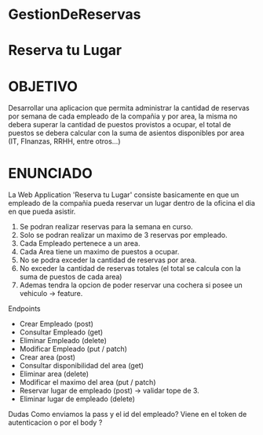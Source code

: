 # GestionDeReservas

# Reserva tu Lugar

# OBJETIVO

Desarrollar una aplicacion que permita administrar la cantidad de reservas por semana de cada empleado de la compañia y por area,
la misma no debera superar la cantidad de puestos provistos a ocupar, el total de puestos se debera calcular con la suma de asientos
disponibles por area (IT, FInanzas, RRHH, entre otros...)

# ENUNCIADO

La Web Application 'Reserva tu Lugar' consiste basicamente en que un empleado de la compañia
pueda reservar un lugar dentro de la oficina el dia en que pueda asistir.

1. Se podran realizar reservas para la semana en curso.
2. Solo se podran realizar un maximo de 3 reservas por empleado.
3. Cada Empleado pertenece a un area.
4. Cada Area tiene un maximo de puestos a ocupar.
5. No se podra exceder la cantidad de reservas por area.
6. No exceder la cantidad de reservas totales (el total se calcula con la suma de puestos de cada area)
7. Ademas tendra la opcion de poder reservar una cochera si posee un vehiculo -> feature.

Endpoints
- Crear Empleado (post)
- Consultar Empleado (get)
- Eliminar Empleado (delete)
- Modificar Empleado (put / patch)
- Crear area (post)
- Consultar disponibilidad del area (get)
- Eliminar area (delete)
- Modificar el maximo del area (put / patch)
- Reservar lugar de empleado (post) -> validar tope de 3.
- Eliminar lugar de empleado (delete)

Dudas
Como enviamos la pass y el id del empleado? Viene en el token de autenticacion o por el body ?